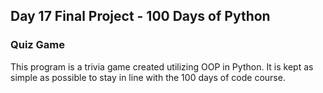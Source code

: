 ## Day 17 Final Project - 100 Days of Python

### Quiz Game

This program is a trivia game created utilizing OOP in Python. It is kept as simple as possible to stay in line with the 100 days of code course.
